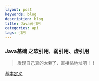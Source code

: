 ```yaml
---
layout: post
keywords: blog
description: blog
title: Java弱引用
categories: api
tags: 引用
---
```


### Java基础 之软引用、弱引用、虚引用 

>发现自己真的太懒了，直接贴地址吧！！

[基本定义](http://www.cnblogs.com/blogoflee/archive/2012/03/22/2411124.html)